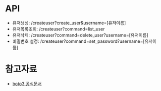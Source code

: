# API
* 유저생성: /createuser?create_user&username=[유저이름]
* 유저목록조회: /createuser?command=list_user
* 유저삭제: /createuser?command=delete_user?username=[유저이름]
* 비밀번호 설정: /createuser?command=set_password?username=[유저이름]

# 참고자료
* [boto3 공식문서](https://boto3.amazonaws.com/v1/documentation/api/latest/reference/services/iam.html#IAM.Client.delete_user)